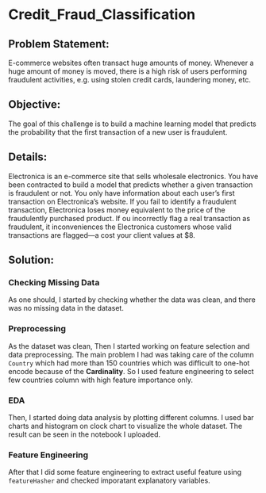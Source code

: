 # Credit_Fraud_Classification

## Problem Statement:
E-commerce websites often transact huge amounts of money. Whenever a huge amount of money is moved, there is a high risk of users performing fraudulent activities, e.g. using stolen credit cards, laundering money, etc.

## Objective:
The goal of this challenge is to build a machine learning model that predicts the probability that the first transaction of a new user is fraudulent.

## Details:
Electronica is an e-commerce site that sells wholesale electronics. You have been contracted to build a model that predicts whether a given transaction is fraudulent or not. You only have information about each user’s first transaction on Electronica’s website. If you fail to identify a fraudulent transaction, Electronica loses money equivalent to the price of the fraudulently purchased product. If ou incorrectly flag a real transaction as fraudulent, it inconveniences the Electronica customers
whose valid transactions are flagged—a cost your client values at $8.

## Solution:

### Checking Missing Data
As one should, I started by checking whether the data was clean, and there was no missing data in the dataset. 

### Preprocessing
As the dataset was clean, Then I started working on feature selection and data preprocessing. The main problem I had was taking care of the column `Country` which had more than 150 countries which was difficult to one-hot encode because of the **Cardinality**. So I used feature engineering to select few countries column with high feature importance only. 

### EDA
Then, I started doing data analysis by plotting different columns. I used bar charts and histogram on clock chart to visualize the whole dataset. The result can be seen in the notebook I uploaded. 

### Feature Engineering
After that I did some feature engineering to extract useful feature using `featureHasher` and checked imporatant explanatory variables. 
